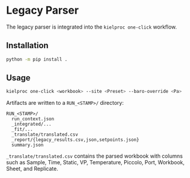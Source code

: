 # Legacy Parser

The legacy parser is integrated into the `kielproc one-click` workflow.

## Installation

```bash
python -m pip install .
```

## Usage

```bash
kielproc one-click <workbook> --site <Preset> --baro-override <Pa>
```

Artifacts are written to a `RUN_<STAMP>/` directory:

```
RUN_<STAMP>/
  run_context.json
  _integrated/...
  _fit/...
  _translate/translated.csv
  _report/{legacy_results.csv,json,setpoints.json}
  summary.json
```

`_translate/translated.csv` contains the parsed workbook with columns such as Sample, Time, Static, VP, Temperature, Piccolo, Port, Workbook, Sheet, and Replicate.
